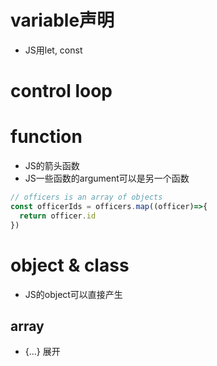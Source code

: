 # variable声明
+ JS用let, const

# control loop


# function
+ JS的箭头函数
+ JS一些函数的argument可以是另一个函数
```js
// officers is an array of objects
const officerIds = officers.map((officer)=>{
  return officer.id
})  

```

# object & class
+ JS的object可以直接产生

## array
+ {...} 展开